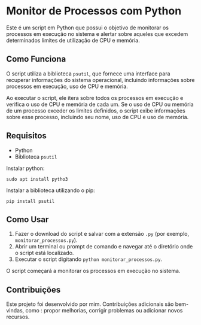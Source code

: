 # Monitor de Processos com Python

Este é um script em Python que possui o objetivo de monitorar os processos em execução no sistema e alertar sobre aqueles que excedem determinados limites de utilização de CPU e memória.

## Como Funciona

O script utiliza a biblioteca `psutil`, que fornece uma interface para recuperar informações do sistema operacional, incluindo informações sobre processos em execução, uso de CPU e memória.

Ao executar o script, ele itera sobre todos os processos em execução e verifica o uso de CPU e memória de cada um. Se o uso de CPU ou memória de um processo exceder os limites definidos, o script exibe informações sobre esse processo, incluindo seu nome, uso de CPU e uso de memória.

## Requisitos

- Python
- Biblioteca `psutil`

Instalar python:

```
sudo apt install pytho3 
```

Instalar a biblioteca utilizando o pip:

```
pip install psutil
```

## Como Usar

1. Fazer o download do script e salvar com a extensão `.py` (por exemplo, `monitorar_processos.py`).
2. Abrir um terminal ou prompt de comando e navegar até o diretório onde o script está localizado.
3. Executar o script digitando `python monitorar_processos.py`.

O script começará a monitorar os processos em execução no sistema.

## Contribuições

Este projeto foi desenvolvido por mim. Contribuições adicionais são bem-vindas, como : propor melhorias, corrigir problemas ou adicionar novos recursos.

